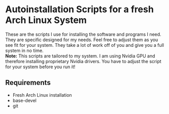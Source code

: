 # Autoinstallation Scripts for a fresh Arch Linux System
These are the scripts I use for installing the software and programs I need. They are specific designed for my needs. Feel free to adjust them as you see fit for your system. They take a lot of work off of you and give you a full system in no time.<br>
<b>Note:</b> This scripts are tailored to my system. I am using Nvidia GPU and therefore installing proprietary Nvidia drivers. You have to adjust the script for your system before you run it!
## Requirements
- Fresh Arch Linux installation
- base-devel
- git

